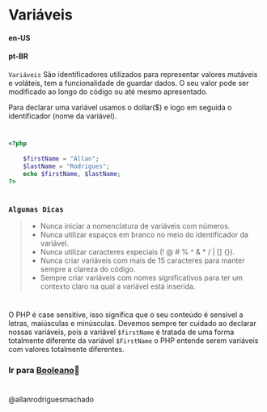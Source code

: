 # Variáveis               

#### en-US


#### pt-BR
`Variáveis` São identificadores utilizados para representar valores mutáveis e voláteis, tem a funcionalidade de guardar dados.
O seu valor pode ser modificado ao longo do código ou até mesmo apresentado.

Para declarar uma variável usamos o dollar($) e logo em seguida o identificador (nome da variável).

#

```php
<?php
    
    $firstName = "Allan";
    $lastName = "Rodrigues";
    echo $firstName, $lastName;
?>
```
#

### `Algumas Dicas`

> * Nunca iniciar a nomenclatura de variáveis com números.
> * Nunca utilizar espaços em branco no meio do identificador da variável.
> * Nunca utilizar caracteres especiais (! @ # % ^ & * / | [] {}).
> * Nunca criar variáveis com mais de 15 caracteres para manter sempre a clareza do código.
> * Sempre criar variáveis com nomes significativos para ter um contexto claro na qual a variável está inserida. 


#

O PHP é case sensitive, isso significa que o seu conteúdo é sensível a letras, maiúsculas e minúsculas. Devemos sempre 
ter cuidado ao declarar nossas variáveis, pois a variável `$firstName` é tratada de uma forma totalmente diferente da 
variável `$FirstName` o PHP entende serem variáveis com valores totalmente diferentes.

### Ir para [Booleano](2Booleano.md)🚀

#

@allanrodriguesmachado
